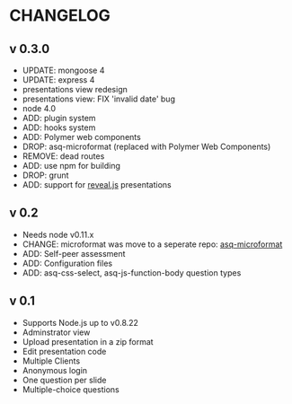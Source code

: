 # CHANGELOG

## v 0.3.0
 * UPDATE: mongoose 4
 * UPDATE: express 4
 * presentations view redesign
 * presentations view: FIX 'invalid date' bug
 * node 4.0
 * ADD: plugin system
 * ADD: hooks system
 * ADD: Polymer web components
 * DROP: asq-microformat (replaced with Polymer Web Components) 
 * REMOVE: dead routes
 * ADD: use npm for building
 * DROP: grunt
 * ADD: support for [reveal.js](http://lab.hakim.se/reveal-js/#/) presentations

## v 0.2
 * Needs node v0.11.x
 * CHANGE: microformat was move to a seperate repo: [asq-microformat](https://github.com/ASQ-USI/asq-microformat)
 * ADD: Self-peer assessment
 * ADD: Configuration files
 * ADD: asq-css-select, asq-js-function-body question types

## v 0.1
 * Supports Node.js up to v0.8.22
 * Adminstrator view
 * Upload presentation in a zip format
 * Edit presentation code
 * Multiple Clients
 * Anonymous login
 * One question per slide
 * Multiple-choice questions
